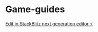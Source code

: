 # Game-guides

[Edit in StackBlitz next generation editor ⚡️](https://stackblitz.com/~/github.com/ColeC079/Game-guides)
